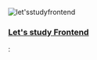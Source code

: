 


![let'sstudyfrontend](https://github.com/vvalvvizal/Let-s-study-FRONTEND-/assets/83233101/9cee44d7-e7dd-442a-a4a7-e5a546489ab6)

### [Let's study Frontend](https://vvalvvizal.github.io/Let-s-study-FRONTEND-/)
:
